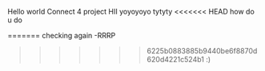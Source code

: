 Hello world
Connect 4 project
HII
yoyoyoyo
tytyty
<<<<<<< HEAD
how do u do

=======
checking again
    -RRRP
>>>>>>> 6225b0883885b9440be6f8870d620d4221c524b1
:)